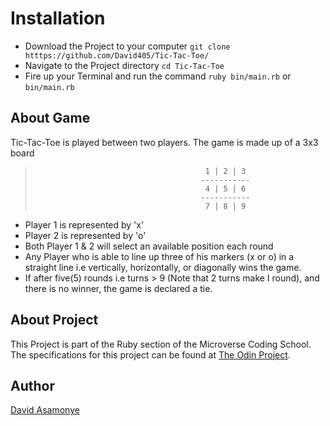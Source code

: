 # Installation
* Download the Project to your computer
`git clone htttps://github.com/David405/Tic-Tac-Toe/`
* Navigate to the Project directory
`cd Tic-Tac-Toe`
* Fire up your Terminal and run the command
`ruby bin/main.rb` or `bin/main.rb`

## About Game 
Tic-Tac-Toe is played between two players. 
The game is made up of a 3x3 board
>                                           1 | 2 | 3
>                                          -----------
>                                           4 | 5 | 6
>                                          -----------
>                                           7 | 8 | 9
* Player 1 is represented by 'x'
* Player 2 is represented by 'o'
* Both Player 1 & 2 will select an available position each round
* Any Player who is able to line up three of his markers (x or o) in a straight line i.e vertically, horizontally, or diagonally wins the game.
* If after five(5) rounds i.e turns > 9 (Note that 2 turns make I round), and there is no winner, the game is declared a tie.

## About Project
This Project is part of the Ruby section of the Microverse Coding School. The specifications for this project can be found at [The Odin Project](https://www.theodinproject.com/courses/ruby-programming/lessons/oop).

## Author 
[David Asamonye](https://github.com/david405)
